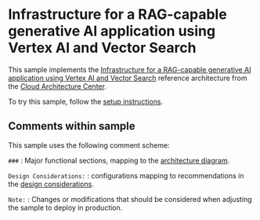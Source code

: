 # Infrastructure for a RAG-capable generative AI application using Vertex AI and Vector Search

This sample implements the [Infrastructure for a RAG-capable generative AI
application using Vertex AI and Vector
Search](https://cloud.google.com/architecture/gen-ai-rag-vertex-ai-vector-search)
reference architecture from the [Cloud Architecture
Center](https://cloud.google.com/architecture/).

To try this sample, follow the [setup instructions](/README.md#setup).

## Comments within sample

This sample uses the following comment scheme:

`###`
: Major functional sections, mapping to the [architecture
diagram](https://cloud.google.com/architecture/gen-ai-rag-vertex-ai-vector-search#architecture).

`Design Considerations:`
: configurations mapping to recommendations in the [design
considerations](https://cloud.google.com/architecture/gen-ai-rag-vertex-ai-vector-search#design_considerations).


`Note:`
: Changes or modifications that should be considered when adjusting the sample
to deploy in production.

